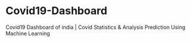 # Covid19-Dashboard
Covid19 Dashboard of india  | Covid Statistics &amp; Analysis  Prediction Using Machine Learning
